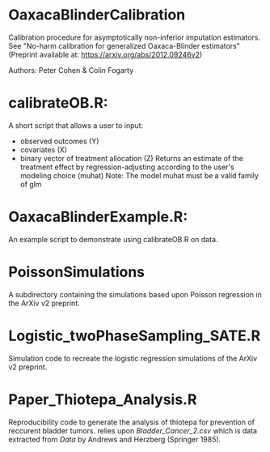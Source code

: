 # OaxacaBlinderCalibration
Calibration procedure for asymptotically non-inferior imputation estimators.  See "No-harm calibration for generalized Oaxaca-Blinder estimators" (Preprint available at: https://arxiv.org/abs/2012.09246v2)

Authors: Peter Cohen & Colin Fogarty

# calibrateOB.R:
A short script that allows a user to input:
  * observed outcomes (Y)
  * covariates (X)
  * binary vector of treatment allocation (Z)
Returns an estimate of the treatment effect by regression-adjusting according to the user's modeling choice (muhat)
Note: The model muhat must be a valid family of glm

# OaxacaBlinderExample.R:
An example script to demonstrate using calibrateOB.R on data.

# PoissonSimulations
A subdirectory containing the simulations based upon Poisson regression in the ArXiv v2 preprint.

# Logistic_twoPhaseSampling_SATE.R
Simulation code to recreate the logistic regression simulations of the ArXiv v2 preprint.

# Paper_Thiotepa_Analysis.R
Reproducibility code to generate the analysis of thiotepa for prevention of reccurent bladder tumors.  relies upon *Bladder_Cancer_2.csv* which is data extracted from *Data* by Andrews and Herzberg (Springer 1985).
